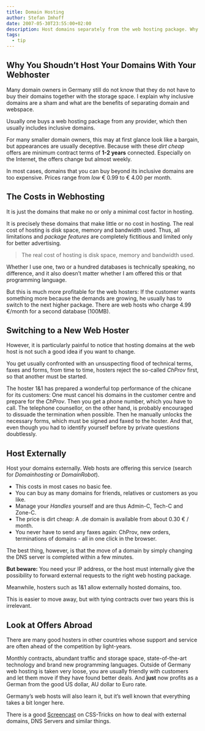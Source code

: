 ```yaml
---
title: Domain Hosting
author: Stefan Imhoff
date: 2007-05-30T23:55:00+02:00
description: Host domains separately from the web hosting package. Why this is a good idea and what are the benefits?
tags:
  - tip
---
```


## Why You Shoudn’t Host Your Domains With Your Webhoster

Many domain owners in Germany still do not know that they do not have to buy their domains together with the storage space. I explain why inclusive domains are a sham and what are the benefits of separating domain and webspace.

Usually one buys a web hosting package from any provider, which then usually includes inclusive domains.

For many smaller domain owners, this may at first glance look like a bargain, but appearances are usually deceptive. Because with these _dirt cheap_ offers are minimum contract terms of **1-2 years** connected. Especially on the Internet, the offers change but almost weekly.

In most cases, domains that you can buy beyond its inclusive domains are too expensive. Prices range from _low_ € 0.99 to € 4.00 per month.

## The Costs in Webhosting

It is just the domains that make no or only a minimal cost factor in hosting.

It is precisely these domains that make little or no cost in hosting. The real cost of hosting is disk space, memory and bandwidth used. Thus, all limitations and _package features_ are completely fictitious and limited only for better advertising.

<blockquote lang="en" class="pullquote">
  <p>The real cost of hosting is disk space, memory and bandwidth&nbsp;used.</p>
</blockquote>

Whether I use one, two or a hundred databases is technically speaking, no difference, and it also doesn’t matter whether I am offered this or that programming language.

But this is much more profitable for the web hosters: If the customer wants something more because the demands are growing, he usually has to switch to the next higher package. There are web hosts who charge 4.99 €/month for a second database (100MB).

## Switching to a New Web Hoster

However, it is particularly painful to notice that hosting domains at the web host is not such a good idea if you want to change.

You get usually confronted with an unsuspecting flood of technical terms, faxes and forms, from time to time, hosters reject the so-called _ChProv_ first, so that another must be started.

The hoster 1&1 has prepared a wonderful top performance of the chicane for its customers: One must cancel his domains in the customer centre and prepare for the _ChProv_. Then you get a phone number, which you have to call. The telephone counsellor, on the other hand, is probably encouraged to dissuade the termination when possible. Then he manually unlocks the necessary forms, which must be signed and faxed to the hoster. And that, even though you had to identify yourself before by private questions doubtlessly.

## Host Externally

Host your domains externally. Web hosts are offering this service (search for _Domainhosting_ or _DomainRobot_).

- This costs in most cases no basic fee.
- You can buy as many domains for friends, relatives or customers as you like.
- Manage your _Handles_ yourself and are thus Admin-C, Tech-C and Zone-C.
- The price is dirt cheap: A .de domain is available from about 0.30 € / month.
- You never have to send any faxes again: ChProv, new orders, terminations of domains - all in one click in the browser.

The best thing, however, is that the move of a domain by simply changing the DNS server is completed within a few minutes.

**But beware:** You need your IP address, or the host must internally give the possibility to forward external requests to the right web hosting package.

Meanwhile, hosters such as 1&1 allow externally hosted domains, too.

This is easier to move away, but with tying contracts over two years this is irrelevant.

## Look at Offers Abroad

There are many good hosters in other countries whose support and service are often ahead of the competition by light-years.

Monthly contracts, abundant traffic and storage space, state-of-the-art technology and brand new programming languages. Outside of Germany web hosting is taken very loose, you are usually friendly with customers and let them move if they have found better deals. And **just** now profits as a German from the good US dollar, AU dollar to Euro rate.

Germany’s web hosts will also learn it, but it’s well known that everything takes a bit longer here.

There is a good [Screencast](https://css-tricks.com/video-screencasts/46-domains-dns-hosting-and-google-apps/) on CSS-Tricks on how to deal with external domains, DNS Servers and similar things.
